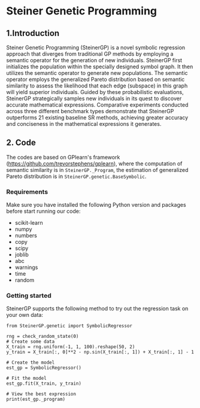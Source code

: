 # Steiner Genetic Programming
## 1.Introduction
Steiner Genetic Programming (SteinerGP) is a novel symbolic regression approach that diverges from traditional GP methods by employing a semantic operator for the generation of new individuals. SteinerGP first initializes the population within the specially designed symbol graph. It then utilizes the semantic operator to generate new populations. The semantic operator employs the generalized Pareto distribution based on semantic similarity to assess the likelihood that each edge (subspace) in this graph will yield superior individuals. Guided by these probabilistic evaluations, SteinerGP strategically samples new individuals in its quest to discover accurate mathematical expressions. Comparative experiments conducted across three different benchmark types demonstrate that SteinerGP outperforms 21 existing baseline SR methods, achieving greater accuracy and conciseness in the mathematical expressions it generates.

## 2. Code
The codes are based on GPlearn's framework (https://github.com/trevorstephens/gplearn), where the computation of semantic similarity is in `SteinerGP._Program`, the estimation of generalized Pareto distribution is in `SteinerGP.genetic.BaseSymbolic`.
### Requirements
Make sure you have installed the following Python version and packages before start running our code:
* scikit-learn 
* numpy
* numbers
* copy
* scipy
* joblib
* abc
* warnings
* time
* random
### Getting started
SteinerGP supports the following method to try out the regression task on your own data:
```
from SteinerGP.genetic import SymbolicRegressor

rng = check_random_state(0)
# Create some data
X_train = rng.uniform(-1, 1, 100).reshape(50, 2)
y_train = X_train[:, 0]**2 - np.sin(X_train[:, 1]) + X_train[:, 1] - 1

# Create the model
est_gp = SymbolicRegressor()

# Fit the model
est_gp.fit(X_train, y_train)

# View the best expression
print(est_gp._program)
```
